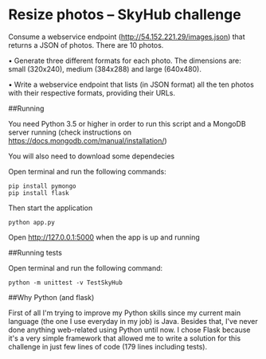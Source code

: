 # Resize photos – SkyHub challenge

Consume a webservice endpoint (http://54.152.221.29/images.json) that returns a JSON of
photos. There are 10 photos.

• Generate three different formats for each photo. The dimensions are: small (320x240),
medium (384x288) and large (640x480).

• Write a webservice endpoint that lists (in JSON format) all the ten photos with their
respective formats, providing their URLs.



##Running

You need Python 3.5 or higher in order to run this script and a MongoDB server running (check instructions on <https://docs.mongodb.com/manual/installation/>)

You will also need to download some dependecies

Open terminal and run the following commands:

```
pip install pymongo
pip install flask

```

Then start the application

```
python app.py
```

Open <http://127.0.0.1:5000> when the app is up and running

##Running tests

Open terminal and run the following command:

```
python -m unittest -v TestSkyHub

```

##Why Python (and flask)

First of all I'm trying to improve my Python skills since my current main language (the one I use everyday in my job) is Java.
Besides that, I've never done anything web-related using Python until now. I chose Flask because it's a very simple framework that allowed me to write a solution for this challenge in just few lines of code (179 lines including tests).



